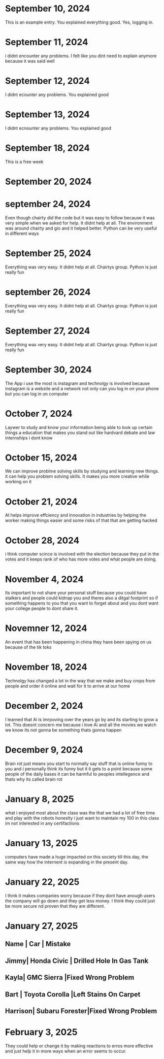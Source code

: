 # September 10, 2024

This is an example entry.
You explained everything good. Yes, logging in.

# September 11, 2024

i didnt encounter any problems. I felt like you dint need to explain anymore because it was said well

# September 12, 2024

I didnt ecounter any problems. You explained good 

# September 13, 2024

I didnt ecnounter any problems. You explained good

# September 18, 2024

This is a free week

 # September 20, 2024

 # september 24, 2024

Even though chairty did the code but it was easy to follow because it was very simple when we asked for help. It didnt help at all. The environment was around chairty and gio and it helped better. Python can be very useful in different ways

 # September 25, 2024 

 Everything was very easy. It didnt help at all. Chairtys group. Python is just really fun

 # september 26, 2024
 
 Everything was very easy. It didnt help at all. Chairtys group. Python is just really fun

 # September 27, 2024

  Everything was very easy. It didnt help at all. Chairtys group. Python is just really fun

  # September 30, 2024

  The App i use the most is instagram and technolgy is involved because instagram is a website and a network not only can you log in on your phone but you can log in on computer

# October 7, 2024

Laywer
to study and know your information
being able to look up certain things
a education that makes you stand out like hardvard
debate and law internships
i dont know 


# October 15, 2024

We can improve problme solving skills by studying and learning new things. it can help you
problem solving skills. It makes you more creative while working on it

# October 21, 2024

AI helps improve effciency and innovation in industries by helping the worker making things easier
and some risks of that that are getting hacked
# October 28,  2024
i think computer scince is involved with the election because they put in the votes and it keeps rank
of who has more votes and what people are doing.
# November 4,  2024
Its important to not share your personal stuff because you could have stalkers and people could kidnap you and 
theres also a ditgal footprint so if something happens to you that you want to forget about and you dont want your college people to 
dont share it.
# Novemner 12,  2024
An event that has been happening in china they have been spying on us because of the tik toks
# November 18,  2024
Technolgy has changed a lot in the way that we make and buy crops from people and order it online and wait
for it to arrive at our home 
# December 2,  2024
I learned that Ai is imrpoving over the years go by and its starting to grow a lot. This doesnt concern me because
i love Ai and all the movies we watch we know its not gonna be something thats gonna happen
# December 9,  2024
Brain rot just means you start to normally say stuff that is online funny to you and i personally think its funny but
it it gets to a point because some people of the daily bases it can be harmful to peoples intellegence
and thats why its called brain rot
# January 8,  2025
 what i enjoyed most about the class was the that we had a lot of free time and play with the robots
 honeslty i just want to maintain my 100 in this class
 im not interested in any certifactions 
# January 13,  2025
computers have made a huge impacted on this society till this day, the same way how the internent is expanding in the present day.
# January 22,  2025
I think it makes companies worry because if they dont have anough users the company will go down and they get less money.
I think they could just be more secure nd proven that they are different.
# January 27,  2025
Name	|       Car	      |     Mistake
-------------------------------------
Jimmy|		Honda Civic      | Drilled Hole In Gas Tank
-------------------------------------
Kayla|  GMC Sierra		     |Fixed Wrong Problem
-------------------------------------
Bart	|	 Toyota Corolla   |Left Stains On Carpet
-------------------------------------
Harrison| Subaru Forester|Fixed Wrong Problem
-------------------------------------
# February 3,  2025
They could help or change it by making reactions to erros more effective and just help it in more ways when an error seems to occur.
# 

